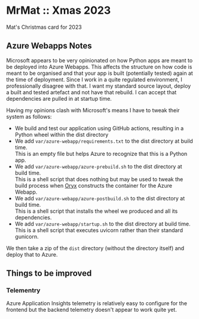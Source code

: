 # MrMat :: Xmas 2023

Mat's Christmas card for 2023

## Azure Webapps Notes

Microsoft appears to be very opinionated on how Python apps are meant to be deployed into Azure Webapps. This affects 
the structure on how code is meant to be organised and that your app is built (potentially tested) again at the time
of deployment. Since I work in a quite regulated environment, I professionally disagree with that. I want my standard
source layout, deploy a built and tested artefact and not have that rebuild. I can accept that dependencies are pulled
in at startup time.

Having my opinions clash with Microsoft's means I have to tweak their system as follows:

* We build and test our application using GitHub actions, resulting in a Python wheel within the dist directory
* We add `var/azure-webapp/requirements.txt` to the dist directory at build time.  
  This is an empty file but helps Azure to recognize that this is a Python app.
* We add `var/azure-webapp/azure-prebuild.sh` to the dist directory at build time.  
  This is a shell script that does nothing but may be used to tweak the build process when [Oryx](https://github.com/microsoft/Oryx) constructs the container for the Azure Webapp.
* We add `var/azure-webapp/azure-postbuild.sh` to the dist directory at build time.  
  This is a shell script that installs the wheel we produced and all its dependencies.
* We add `var/azure-webapp/startup.sh` to the dist directory at build time.  
  This is a shell script that executes uvicorn rather than their standard gunicorn.

We then take a zip of the `dist` directory (without the directory itself) and deploy that to Azure.

## Things to be improved

### Telementry

Azure Application Insights telemetry is relatively easy to configure for the frontend but the backend telemetry doesn't
appear to work quite yet.
